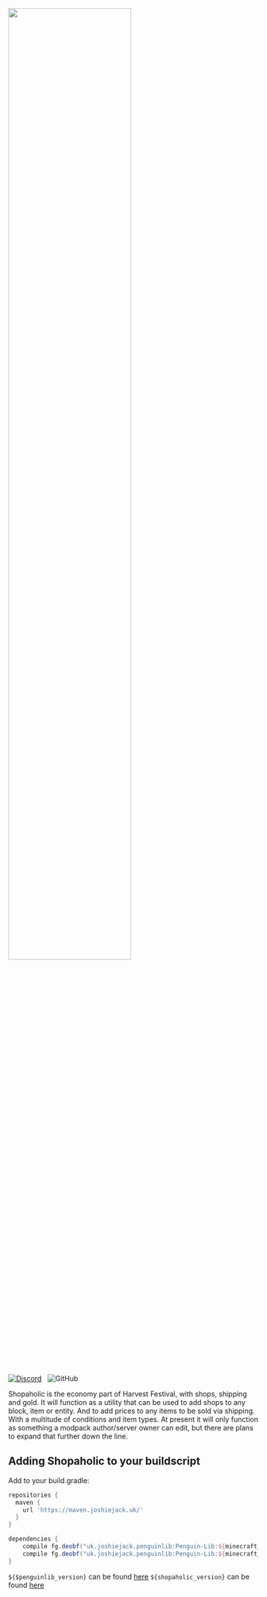 <img src="https://harvestfestivalwiki.com/images/f/f9/Shopaholic-Logo.svg" width="70%">

[![Discord](https://img.shields.io/discord/227497118498029569?style=plastic&colorB=7289DA&logo=discord&logoColor=white)](http://discord.gg/0vVjLvWg5kyQwnHG) &nbsp; ![GitHub](https://img.shields.io/github/license/Harvest-Festival/Shopaholic?color=%23990000&style=plastic)

Shopaholic is the economy part of Harvest Festival, with shops, shipping and gold. It will function as a utility that can be used to add shops to any block, item or entity. And to add prices to any items to be sold via shipping. With a multitude of conditions and item types. At present it will only function as something a modpack author/server owner can edit, but there are plans to expand that further down the line.

Adding Shopaholic to your buildscript
---
Add to your build.gradle:
```gradle
repositories {
  maven {
    url 'https://maven.joshiejack.uk/'
  }
}

dependencies {
    compile fg.deobf("uk.joshiejack.penguinlib:Penguin-Lib:${minecraft_version}-${penguinlib_version}")
    compile fg.deobf("uk.joshiejack.penguinlib:Penguin-Lib:${minecraft_version}-${shopaholic_version}")
}
```

`${$penguinlib_version}` can be found [here](https://maven.joshiejack.uk/uk/joshiejack/penguinlib/Penguin-Lib/)
`${shopaholic_version}` can be found [here](https://maven.joshiejack.uk/uk/joshiejack/penguinlib/Shopaholic/)